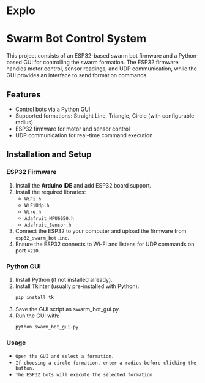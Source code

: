 # Explo
# Swarm Bot Control System

This project consists of an ESP32-based swarm bot firmware and a Python-based GUI for controlling the swarm formation. The ESP32 firmware handles motor control, sensor readings, and UDP communication, while the GUI provides an interface to send formation commands.

## Features
- Control bots via a Python GUI
- Supported formations: Straight Line, Triangle, Circle (with configurable radius)
- ESP32 firmware for motor and sensor control
- UDP communication for real-time command execution

## Installation and Setup

### ESP32 Firmware
1. Install the **Arduino IDE** and add ESP32 board support.
2. Install the required libraries:
   - `WiFi.h`
   - `WiFiUdp.h`
   - `Wire.h`
   - `Adafruit_MPU6050.h`
   - `Adafruit_Sensor.h`
3. Connect the ESP32 to your computer and upload the firmware from `esp32_swarm_bot.ino`.
4. Ensure the ESP32 connects to Wi-Fi and listens for UDP commands on port `4210`.

### Python GUI
1. Install Python (if not installed already).
2. Install Tkinter (usually pre-installed with Python):
   ```bash
   pip install tk
3. Save the GUI script as swarm_bot_gui.py.
4. Run the GUI with:
   ```bash
   python swarm_bot_gui.py
### Usage
   - `Open the GUI and select a formation.`
   - `If choosing a circle formation, enter a radius before clicking the button.`
   - `The ESP32 bots will execute the selected formation.`